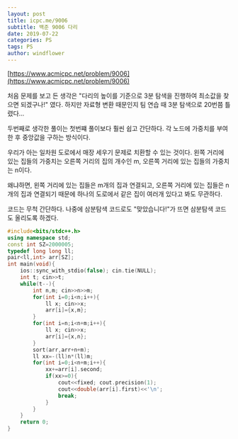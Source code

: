 ```yaml
---
layout: post
title: icpc.me/9006
subtitle: 백준 9006 다리
date: 2019-07-22
categories: PS
tags: PS
author: windflower
---
```


[https://www.acmicpc.net/problem/9006](https://www.acmicpc.net/problem/9006)

처음 문제를 보고 든 생각은 "다리의 높이를 기준으로 3분 탐색을 진행하여 최소값을 찾으면 되겠구나!" 였다. 하지만 자료형 변환 때문인지 팀 연습 때 3분 탐색으로 20번쯤 틀렸다...

두번째로 생각한 풀이는 첫번쨰 풀이보다 훨씬 쉽고 간단하다. 각 노드에 가중치를 부여한 후 중앙값을 구하는 방식이다.

우리가 아는 일차원 도로에서 매장 세우기 문제로 치환할 수 있는 것이다. 왼쪽 거리에 있는 집들의 가중치는 오른쪽 거리의 집의 개수인 m, 오른쪽 거리에 있는 집들의 가중치는 n이다.

왜냐하면, 왼쪽 거리에 있는 집들은 m개의 집과 연결되고, 오른쪽 거리에 있는 집들은 n개의 집과 연결되기 때문에 하나의 도로에서 같은 집이 여러개 있다고 봐도 무관하다.

코드는 무척 간단하다. 나중에 삼분탐색 코드로도 "맞았습니다!"가 뜨면 삼분탐색 코드도 올리도록 하겠다.

```cpp
#include<bits/stdc++.h>
using namespace std;
const int SZ=2000005;
typedef long long ll;
pair<ll,int> arr[SZ];
int main(void){
	ios::sync_with_stdio(false); cin.tie(NULL);
	int t; cin>>t;
	while(t--){
		int n,m; cin>>n>>m;
		for(int i=0;i<n;i++){
			ll x; cin>>x;
			arr[i]={x,m};
		}
		for(int i=n;i<n+m;i++){
			ll x; cin>>x;
			arr[i]={x,n};
		}
		sort(arr,arr+n+m);
		ll xx=-(ll)n*(ll)m;
		for(int i=0;i<n+m;i++){
			xx+=arr[i].second;
			if(xx>=0){
				cout<<fixed; cout.precision(1);
				cout<<double(arr[i].first)<<'\n';
				break;
			}
		}
	}
	return 0;
}
```
